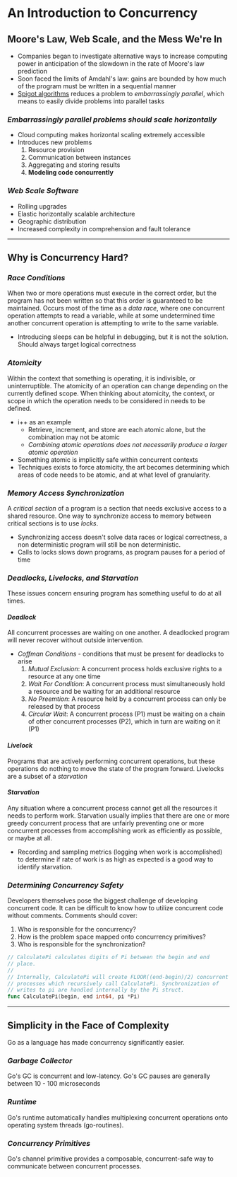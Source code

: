 # **An Introduction to Concurrency**

## Moore's Law, Web Scale, and the Mess We're In
- Companies began to investigate alternative ways to increase computing power in anticipation of the slowdown in the rate of Moore's law prediction
- Soon faced the limits of Amdahl's law: gains are bounded by how much of the program must be written in a sequential manner
- [Spigot algorithms](https://mathworld.wolfram.com/SpigotAlgorithm.html) reduces a problem to *embarrassingly parallel*, which means to easily divide problems into parallel tasks

### *Embarrassingly parallel problems should scale horizontally*
- Cloud computing makes horizontal scaling extremely accessible
- Introduces new problems
  1. Resource provision
  2. Communication between instances
  3. Aggregating and storing results
  4. **Modeling code concurrently**

### *Web Scale Software*
- Rolling upgrades
- Elastic horizontally scalable architecture
- Geographic distribution
- Increased complexity in comprehension and fault tolerance

----------


## Why is Concurrency Hard?

### ***Race Conditions***
When two or more operations must execute in the correct order, but the program has not been written so that this order is guaranteed to be maintained. Occurs most of the time as a *data race*, where one concurrent operation attempts to read a variable, while at some undetermined time another concurrent operation is attempting to write to the same variable.
- Introducing sleeps can be helpful in debugging, but it is not the solution. Should always target logical correctness

### ***Atomicity***
Within the context that something is operating, it is indivisible, or uninterruptible. The atomicity of an operation can change depending on the currently defined scope. When thinking about atomicity, the context, or scope in which the operation needs to be considered in needs to be defined. 
- i++ as an example
  - Retrieve, increment, and store are each atomic alone, but the combination may not be atomic
  - *Combining atomic operations does not necessarily produce a larger atomic operation*
- Something atomic is implicitly safe within concurrent contexts
- Techniques exists to force atomicity, the art becomes determining which areas of code needs to be atomic, and at what level of granularity.

### ***Memory Access Synchronization***
A *critical section* of a program is a section that needs exclusive access to a shared resource. One way to synchronize access to memory between critical sections is to use *locks*.
- Synchronizing access doesn't solve data races or logical correctness, a non deterministic program will still be non deterministic. 
- Calls to locks slows down programs, as program pauses for a period of time

### ***Deadlocks, Livelocks, and Starvation***
These issues concern ensuring program has something useful to do at all times.

#### *Deadlock*
All concurrent processes are waiting on one another. A deadlocked program will never recover without outside intervention.
- *Coffman Conditions* - conditions that must be present for deadlocks to arise
  1. *Mutual Exclusion*: A concurrent process holds exclusive rights to a resource at any one time
  2. *Wait For Condition*: A concurrent process must simultaneously hold a resource and be waiting for an additional resource
  3. *No Preemtion*: A resource held by a concurrent process can only be released by that process
  4. *Circular Wait*: A concurrent process (P1) must be waiting on a chain of other concurrent processes (P2), which in turn are waiting on it (P1)

#### *Livelock*
Programs that are actively performing concurrent operations, but these operations do nothing to move the state of the program forward. Livelocks are a subset of a *starvation*

#### *Starvation*
Any situation where a concurrent process cannot get all the resources it needs to perform work. Starvation usually implies that there are one or more greedy concurrent process that are unfairly preventing one or more concurrent processes from accomplishing work as efficiently as possible, or maybe at all. 
- Recording and sampling metrics (logging when work is accomplished) to determine if rate of work is as high as expected is a good way to identify starvation.

### ***Determining Concurrency Safety***
Developers themselves pose the biggest challenge of developing concurrent code. It can be difficult to know how to utilize concurrent code without comments. Comments should cover:
  1. Who is responsible for the concurrency?
  2. How is the problem space mapped onto concurrency primitives?
  3. Who is responsible for the synchronization?

```go
// CalculatePi calculates digits of Pi between the begin and end
// place.
//
// Internally, CalculatePi will create FLOOR((end-begin)/2) concurrent
// processes which recursively call CalculatePi. Synchronization of
// writes to pi are handled internally by the Pi struct.
func CalculatePi(begin, end int64, pi *Pi)
```
----------

## **Simplicity in the Face of Complexity**
Go as a language has made concurrency significantly easier.

### ***Garbage Collector***
Go's GC is concurrent and low-latency. Go's GC pauses are generally between 10 - 100 microseconds

### ***Runtime***
Go's runtime automatically handles multiplexing concurrent operations onto operating system threads (go-routines).

### ***Concurrency Primitives***
Go's channel primitive provides a composable, concurrent-safe way to communicate between concurrent processes.